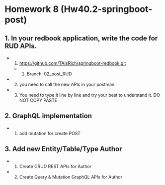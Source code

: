 # Homework 8 (Hw40.2-springboot-post)

## 1. In your redbook application, write the code for RUD APIs.

- 1. https://github.com/TAIsRich/springboot-redbook.git

  - 1. Branch: 02_post_RUD

- 2. you need to call the new APIs in your postman.
- 3. You need to type it line by line and try your best to understand it. DO NOT COPY PASTE

## 2. GraphQL implementation

- 1. add mutation for create POST

## 3. Add new Entity/Table/Type Author

- 1. Create CRUD REST APIs for Author
- 2. Create Query & Mutation GraphQL APIs for Author
